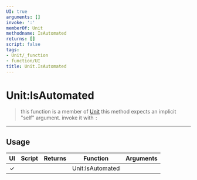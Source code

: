 ```yaml
---
UI: true
arguments: []
invoke: ':'
memberOf: Unit
methodname: IsAutomated
returns: []
script: false
tags:
- Unit/_function
- function/UI
title: Unit.IsAutomated
---
```

# Unit:IsAutomated
> this function is a member of [Unit](civ-6/lua/Unit.md)
> this method expects an implicit "self" argument. invoke it with `:`
-----
## Usage
|  UI | Script | Returns | Function | Arguments |
|:---:|:------:|-------:|:--------:|:---------|
|✓| ||Unit:IsAutomated||
